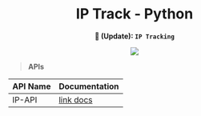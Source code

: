 <div align="center">

# IP Track - Python

**🐍 (Update): `IP Tracking`**

[![](https://img.shields.io/badge/Python-3776AB?style=for-the-badge&logo=python&logoColor=FFFFFF&color=111111)]()

</div>

> **APIs**

<div align="left">

**API Name** | **Documentation**
--- | ---
IP-API | [link docs](https://ip-api.com/docs/api:json)

</div>